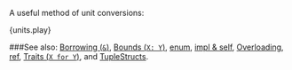 A useful method of unit conversions:

{units.play}

###See also:
[Borrowing (`&`)](http://rustbyexample.com/borrow.html),
[Bounds (`X: Y`)](http://rustbyexample.com/bounds.html),
[enum](http://rustbyexample.com/enum.html),
[impl & self](http://rustbyexample.com/methods.html),
[Overloading](http://rustbyexample.com/ops.html),
[ref](http://rustbyexample.com/borrow/ref.html),
[Traits (`X for Y`)](http://rustbyexample.com/trait.html), and
[TupleStructs](http://rustbyexample.com/structs.html).

